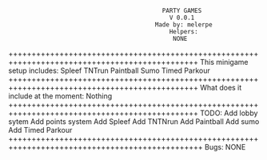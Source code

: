                                                PARTY GAMES
                                                 V 0.0.1
                                             Made by: melerpe
                                                 Helpers:
                                                  NONE
+++++++++++++++++++++++++++++++++++++++++++++++++++++++++++++++++++++++++++++++++++++++++++++++
This minigame setup includes:
Spleef
TNTrun
Paintball
Sumo
Timed Parkour
+++++++++++++++++++++++++++++++++++++++++++++++++++++++++++++++++++++++++++++++++++++++++++++++
What does it include at the moment:
Nothing
+++++++++++++++++++++++++++++++++++++++++++++++++++++++++++++++++++++++++++++++++++++++++++++++
TODO:
Add lobby sytem
Add points system
Add Spleef
Add TNTNrun
Add Paintball
Add sumo
Add Timed Parkour
++++++++++++++++++++++++++++++++++++++++++++++++++++++++++++++++++++++++++++++++++++++++++++++++
Bugs:
NONE
